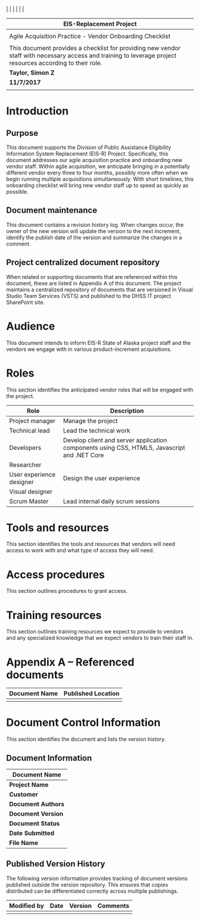|  |
|  |
|  |

| **EIS-Replacement Project**                                                                                                                                 |
| ----------------------------------------------------------------------------------------------------------------------------------------------------------- |
|                                                                                                                                                             |
| Agile Acquisition Practice - Vendor Onboarding Checklist                                                                                                    |
|                                                                                                                                                             |
| This document provides a checklist for providing new vendor staff with necessary access and training to leverage project resources according to their role. |
| **Taylor, Simon Z**                                                                                                                                         |
| **11/7/2017**                                                                                                                                               |
|                                                                                                                                                             |

# Introduction

## Purpose

This document supports the Division of Public Assistance Eligibility
Information System Replacement (EIS-R) Project. Specifically, this
document addresses our agile acquisition practice and onboarding new
vendor staff. Within agile acquisition, we anticipate bringing in a
potentially different vendor every three to four months, possibly more
often when we begin running multiple acquisitions simultaneously. With
short timelines, this onboarding checklist will bring new vendor staff
up to speed as quickly as possible.

## Document maintenance

This document contains a revision history log. When changes occur, the
owner of the new version will update the version to the next increment,
identify the publish date of the version and summarize the changes in a
comment.

## Project centralized document repository

When related or supporting documents that are referenced within this
document, these are listed in Appendix A of this document. The project
maintains a centralized repository of documents that are versioned in
Visual Studio Team Services (VSTS) and published to the DHSS IT project
SharePoint site.

# Audience

This document intends to inform EIS-R State of Alaska project staff and
the vendors we engage with in various product-increment acquisitions.

# Roles

This section identifies the anticipated vendor roles that will be
engaged with the
project.

| **Role**                 | **Description**                                                                             |
| ------------------------ | ------------------------------------------------------------------------------------------- |
| Project manager          | Manage the project                                                                          |
| Technical lead           | Lead the technical work                                                                     |
| Developers               | Develop client and server application components using CSS, HTML5, Javascript and .NET Core |
| Researcher               |                                                                                             |
| User experience designer | Design the user experience                                                                  |
| Visual designer          |                                                                                             |
| Scrum Master             | Lead internal daily scrum sessions                                                          |

# Tools and resources

This section identifies the tools and resources that vendors will need
access to work with and what type of access they will need.

# Access procedures

This section outlines procedures to grant access.

# Training resources

This section outlines training resources we expect to provide to vendors
and any specialized knowledge that we expect vendors to train their
staff in.

# 

# Appendix A – Referenced documents

| **Document Name** | **Published Location** |
| ----------------- | ---------------------- |
|                   |                        |

# Document Control Information

This section identifies the document and lists the version history.

## Document Information

| **Document Name**    |
| -------------------- |
| **Project Name**     |
| **Customer**         |
| **Document Authors** |
| **Document Version** |
| **Document Status**  |
| **Date Submitted**   |
| **File Name**        |

## Published Version History

The following version information provides tracking of document versions
published outside the version repository. This ensures that copies
distributed can be differentiated correctly across multiple publishings.

| **Modified by** | **Date** | **Version** | **Comments** |
| --------------- | -------- | ----------- | ------------ |
|                 |          |             |              |
